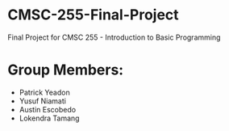 # CMSC-255-Final-Project
Final Project for CMSC 255 - Introduction to Basic Programming
# Group Members:
- Patrick Yeadon
- Yusuf Niamati
- Austin Escobedo
- Lokendra Tamang
